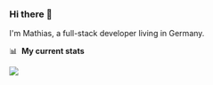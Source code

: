 ### Hi there 👋

I'm Mathias, a full-stack developer living in Germany.

📊 &nbsp;**My current stats**

![](https://github-readme-stats.vercel.app/api?username=gnmyt&theme=react&hide_border=true&include_all_commits=false&count_private=false)<br/>